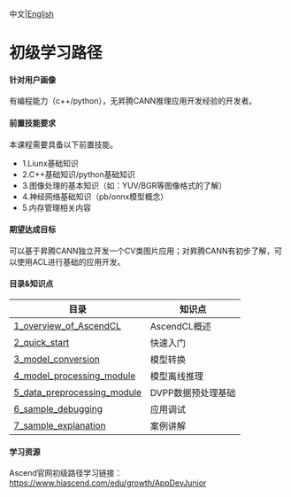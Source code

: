 中文|[English](README.md)
# 初级学习路径

#### 针对用户画像
有编程能力（c++/python），无昇腾CANN推理应用开发经验的开发者。

#### 前置技能要求
本课程需要具备以下前置技能。   
- 1.Liunx基础知识   
- 2.C++基础知识/python基础知识   
- 3.图像处理的基本知识（如：YUV/BGR等图像格式的了解）   
- 4.神经网络基础知识（pb/onnx模型概念）  
- 5.内存管理相关内容     

#### 期望达成目标
可以基于昇腾CANN独立开发一个CV类图片应用；对昇腾CANN有初步了解，可以使用ACL进行基础的应用开发。

#### 目录&知识点
| 目录 | 知识点 |
|---|---|
| [1_overview_of_AscendCL](./1_overview_of_AscendCL) | AscendCL概述 |
| [2_quick_start](./2_quick_start) | 快速入门 |
| [3_model_conversion](./3_model_conversion) | 模型转换 |
| [4_model_processing_module](./4_model_processing_module) | 模型离线推理 |
| [5_data_preprocessing_module](./5_data_preprocessing_module) | DVPP数据预处理基础 |
| [6_sample_debugging](./6_sample_debugging) | 应用调试 |
| [7_sample_explanation](./7_sample_explanation) | 案例讲解 |

#### 学习资源
Ascend官网初级路径学习链接：https://www.hiascend.com/edu/growth/AppDevJunior

